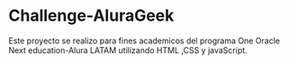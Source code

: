# Challenge-AluraGeek
Este proyecto se realizo para fines academicos del programa One Oracle Next education-Alura LATAM
utilizando HTML ,CSS y javaScript.
